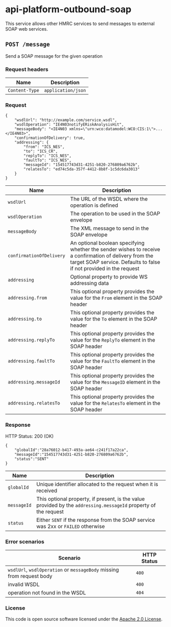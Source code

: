 # api-platform-outbound-soap

This service allows other HMRC services to send messages to external SOAP web services.

## `POST /message`
Send a SOAP message for the given operation

### Request headers
| Name | Description |
| --- | --- |
| `Content-Type` | `application/json` |

### Request
```
{
    "wsdlUrl": "http://example.com/service.wsdl",
    "wsdlOperation": "IE4N03notifyERiskAnalysisHit",
    "messageBody": "<IE4N03 xmlns=\"urn:wco:datamodel:WCO:CIS:1\">...</IE4N03>",
    "confirmationOfDelivery": true,
    "addressing": {
        "from": "ICS_NES",
        "to": "ICS_CR",
        "replyTo": "ICS_NES",
        "faultTo": "ICS_NES",
        "messageId": "154517743d31-4251-b820-276809a6762b",
        "relatesTo": "ed74c5da-357f-4412-8b8f-1c5dc6da3013"
    }
}
```
| Name | Description |
| --- | --- |
| `wsdlUrl` | The URL of the WSDL where the operation is defined |
| `wsdlOperation` | The operation to be used in the SOAP envelope |
| `messageBody` | The XML message to send in the SOAP envelope |
| `confirmationOfDelivery` | An optional boolean specifying whether the sender wishes to receive a confirmation of delivery from the target SOAP service. Defaults to false if not provided in the request |
| `addressing` | Optional property to provide WS addressing data |
| `addressing.from` | This optional property provides the value for the `From` element in the SOAP header |
| `addressing.to` | This optional property provides the value for the `To` element in the SOAP header |
| `addressing.replyTo` | This optional property provides the value for the `ReplyTo` element in the SOAP header |
| `addressing.faultTo` | This optional property provides the value for the `FaultTo` element in the SOAP header |
| `addressing.messageId` | This optional property provides the value for the `MessageID` element in the SOAP header |
| `addressing.relatesTo` | This optional property provides the value for the `RelatesTo` element in the SOAP header |

### Response
HTTP Status: 200 (OK)
```
{
    "globalId":"28a76012-b417-493a-ae64-c241f17a22ca",
    "messageId":"154517743d31-4251-b820-276809a6762b",
    "status":"SENT"
}
```

| Name | Description |
| --- | --- |
| `globalId` | Unique identifier allocated to the request when it is received  |
| `messageId` | This optional property, if present, is the value provided by the `addressing.messageId` property of the request|
| `status` | Either `SENT` if the response from the SOAP service was 2xx or `FAILED` otherwise|

### Error scenarios
| Scenario | HTTP Status |
| --- | --- |
| `wsdlUrl`, `wsdlOperation` or `messageBody` missing from request body | `400` |
| invalid WSDL | `400` |
| operation not found in the WSDL | `404` |

### License

This code is open source software licensed under the [Apache 2.0 License]("http://www.apache.org/licenses/LICENSE-2.0.html").
